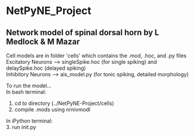 # NetPyNE_Project

## Network model of spinal dorsal horn by L Medlock & M Mazar

Cell models are in folder 'cells' which contains the .mod, .hoc, and .py files  
Excitatory Neurons --> singleSpike.hoc (for single spiking) and delaySpike.hoc (delayed spiking)  
Inhibitory Neurons --> ais_model.py (for tonic spiking, detailed morphology)  
  
To run the model...  
In bash terminal:
1. cd to directory (../NetPyNE-Project/cells)
2. compile .mods using nrnivmodl  
  
In iPython terminal:  
3. run init.py

